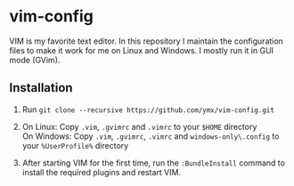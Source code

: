 vim-config
==========

VIM is my favorite text editor. In this repository I maintain the configuration files to make it work for me on Linux and Windows. I mostly run it in GUI mode (GVim).

Installation
------------

1. Run `git clone --recursive https://github.com/ymx/vim-config.git`

2. On Linux: Copy `.vim`, `.gvimrc` and `.vimrc` to your `$HOME` directory  
   On Windows: Copy `.vim`, `.gvimrc`, `.vimrc` and `windows-only\.config` to your `%UserProfile%` directory

3. After starting VIM for the first time, run the `:BundleInstall` command to install the required plugins and restart VIM.
